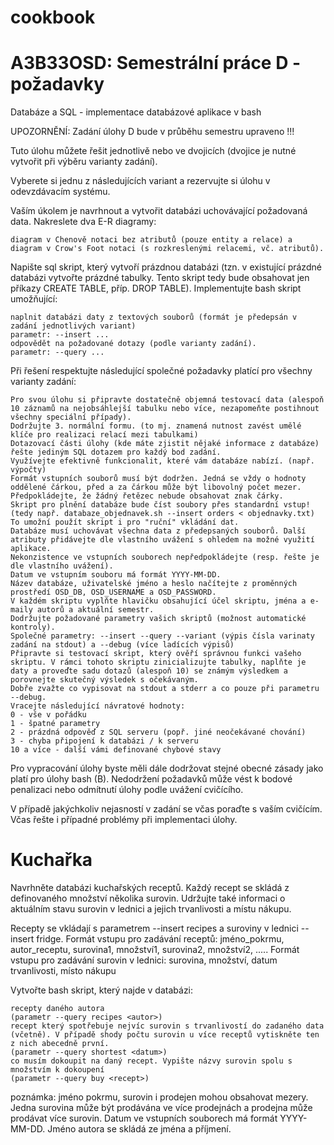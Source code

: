cookbook
========

A3B33OSD: Semestrální práce D - požadavky
========

Databáze a SQL - implementace databázové aplikace v bash

UPOZORNĚNÍ: Zadání úlohy D bude v průběhu semestru upraveno !!!

Tuto úlohu můžete řešit jednotlivě nebo ve dvojicích (dvojice je nutné vytvořit při výběru varianty zadání).

Vyberete si jednu z následujících variant a rezervujte si úlohu v odevzdávacím systému.

Vaším úkolem je navrhnout a vytvořit databázi uchovávající požadovaná data. Nakreslete dva E-R diagramy:

    diagram v Chenově notaci bez atributů (pouze entity a relace) a
    diagram v Crow's Foot notaci (s rozkreslenými relacemi, vč. atributů).

Napište sql skript, který vytvoří prázdnou databázi (tzn. v existující prázdné databázi vytvořte prázdné tabulky. Tento skript tedy bude obsahovat jen příkazy CREATE TABLE, příp. DROP TABLE). Implementujte bash skript umožňující:

    naplnit databázi daty z textových souborů (formát je předepsán v zadání jednotlivých variant)
    parametr: --insert ...
    odpovědět na požadované dotazy (podle varianty zadání).
    parametr: --query ... 

Při řešení respektujte následující společné požadavky platící pro všechny varianty zadání:

    Pro svou úlohu si připravte dostatečně objemná testovací data (alespoň 10 záznamů na nejobsáhlejší tabulku nebo více, nezapomeňte postihnout všechny speciální případy).
    Dodržujte 3. normální formu. (to mj. znamená nutnost zavést umělé klíče pro realizaci relací mezi tabulkami)
    Dotazovací části úlohy (kde máte zjistit nějaké informace z databáze) řešte jediným SQL dotazem pro každý bod zadání.
    Využívejte efektivně funkcionalit, které vám databáze nabízí. (např. výpočty)
    Formát vstupních souborů musí být dodržen. Jedná se vždy o hodnoty oddělené čárkou, před a za čárkou může být libovolný počet mezer. Předpokládejte, že žádný řetězec nebude obsahovat znak čárky.
    Skript pro plnění databáze bude číst soubory přes standardní vstup! (tedy např. databaze_objednavek.sh --insert orders < objednavky.txt) To umožní použít skript i pro "ruční" vkládání dat.
    Databáze musí uchovávat všechna data z předepsaných souborů. Další atributy přidávejte dle vlastního uvážení s ohledem na možné využití aplikace.
    Nekonzistence ve vstupních souborech nepředpokládejte (resp. řešte je dle vlastního uvážení).
    Datum ve vstupním souboru má formát YYYY-MM-DD.
    Název databáze, uživatelské jméno a heslo načítejte z proměnných prostředí OSD_DB, OSD_USERNAME a OSD_PASSWORD.
    V každém skriptu vyplňte hlavičku obsahující účel skriptu, jména a e-maily autorů a aktuální semestr.
    Dodržujte požadované parametry vašich skriptů (možnost automatické kontroly).
    Společné parametry: --insert --query --variant (výpis čísla varinaty zadání na stdout) a --debug (více ladících výpisů)
    Připravte si testovací skript, který ověří správnou funkci vašeho skriptu. V rámci tohoto skriptu zinicializujte tabulky, naplňte je daty a proveďte sadu dotazů (alespoň 10) se známým výsledkem a porovnejte skutečný výsledek s očekávaným.
    Dobře zvažte co vypisovat na stdout a stderr a co pouze při parametru --debug.
    Vracejte následující návratové hodnoty:
    0 - vše v pořádku
    1 - špatné parametry
    2 - prázdná odpověď z SQL serveru (popř. jiné neočekávané chování)
    3 - chyba připojení k databázi / k serveru
    10 a více - další vámi definované chybové stavy 

Pro vypracování úlohy byste měli dále dodržovat stejné obecné zásady jako platí pro úlohy bash (B).
Nedodržení požadavků může vést k bodové penalizaci nebo odmítnutí úlohy podle uvážení cvičícího.

V případě jakýchkoliv nejasností v zadání se včas poraďte s vaším cvičícím. Včas řešte i případné problémy při implementaci úlohy. 

Kuchařka
========

Navrhněte databázi kuchařských receptů. Každý recept se skládá z definovaného množství několika surovin. Udržujte také informaci o aktuálním stavu surovin v lednici a jejich trvanlivosti a místu nákupu.

Recepty se vkládají s parametrem --insert recipes a suroviny v lednici --insert fridge.
Formát vstupu pro zadávání receptů: jméno_pokrmu, autor_receptu, surovina1, množství1, surovina2, množství2, ..... Formát vstupu pro zadávání surovin v lednici: surovina, množství, datum trvanlivosti, místo nákupu

Vytvořte bash skript, který najde v databázi:

    recepty daného autora
    (parametr --query recipes <autor>)
    recept který spotřebuje nejvíc surovin s trvanlivostí do zadaného data (včetně). V případě shody počtu surovin u více receptů vytiskněte ten z nich abecedně první.
    (parametr --query shortest <datum>)
    co musím dokoupit na daný recept. Vypište názvy surovin spolu s množstvím k dokoupení
    (parametr --query buy <recept>) 

poznámka: jméno pokrmu, surovin i prodejen mohou obsahovat mezery.
Jedna surovina může být prodávána ve více prodejnách a prodejna může prodávat více surovin. Datum ve vstupních souborech má formát YYYY-MM-DD. Jméno autora se skládá ze jména a příjmení. 
